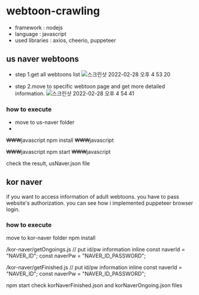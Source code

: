 # webtoon-crawling
* framework : nodejs
* language : javascript
* used libraries : axios, cheerio, puppeteer

## us naver webtoons
* step 1.get all webtoons list
![스크린샷 2022-02-28 오후 4 53 20](https://user-images.githubusercontent.com/76895949/155945034-62db19f6-4361-4d01-b3e7-d98eba846dfe.png)

* step 2.move to specific webtoon page and get more detailed information.
![스크린샷 2022-02-28 오후 4 54 41](https://user-images.githubusercontent.com/76895949/155945202-ff9db125-304a-499f-9e3d-86c6037dc0a5.png)

### how to execute
* move to us-naver folder
* 
₩₩₩javascript
npm install
₩₩₩javascript

₩₩₩javascript
npm start
₩₩₩javascript

check the result, usNaver.json file

## kor naver
if you want to access information of adult webtoons. you have to pass website's authorization.
you can see how i implemented puppeteer browser login.


### how to execute
move to kor-naver folder
npm install

/kor-naver/getOngoings.js
// put id/pw information inline
const naverId = "NAVER_ID";
const naverPw = "NAVER_ID_PASSWORD";

/kor-naver/getFinished.js
// put id/pw information inline
const naverId = "NAVER_ID";
const naverPw = "NAVER_ID_PASSWORD";

npm start
check korNaverFinished.json and korNaverOngoing.json files


